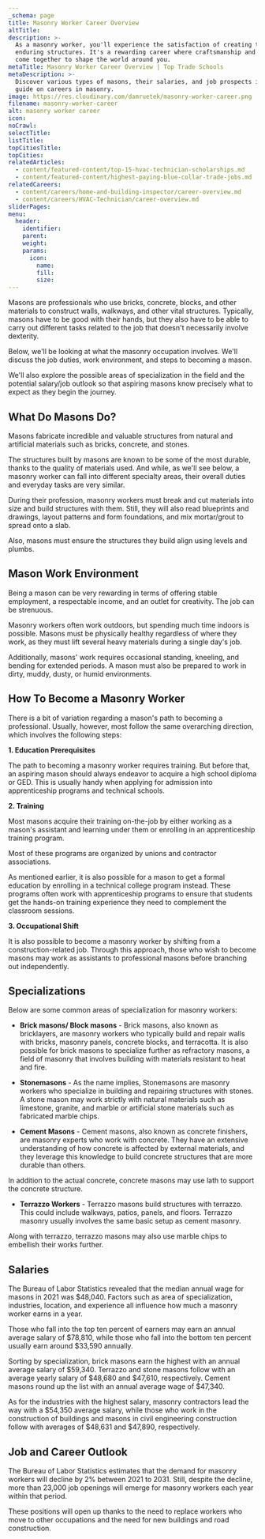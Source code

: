 ```yaml
---
_schema: page
title: Masonry Worker Career Overview
altTitle:
description: >-
  As a masonry worker, you'll experience the satisfaction of creating tangible,
  enduring structures. It's a rewarding career where craftsmanship and hard work
  come together to shape the world around you.
metaTitle: Masonry Worker Career Overview | Top Trade Schools
metaDescription: >-
  Discover various types of masons, their salaries, and job prospects in our
  guide on careers in masonry.
image: https://res.cloudinary.com/damruetek/masonry-worker-career.png
filename: masonry-worker-career
alt: masonry worker career
icon:
noCrawl:
selectTitle:
listTitle:
topCitiesTitle:
topCities:
relatedArticles:
  - content/featured-content/top-15-hvac-technician-scholarships.md
  - content/featured-content/highest-paying-blue-collar-trade-jobs.md
relatedCareers:
  - content/careers/home-and-building-inspector/career-overview.md
  - content/careers/HVAC-Technician/career-overview.md
sliderPages:
menu:
  header:
    identifier:
    parent:
    weight:
    params:
      icon:
        name:
        fill:
        size:
---
```

Masons are professionals who use bricks, concrete, blocks, and other materials to construct walls, walkways, and other vital structures. Typically, masons have to be good with their hands, but they also have to be able to carry out different tasks related to the job that doesn't necessarily involve dexterity.

Below, we'll be looking at what the masonry occupation involves. We'll discuss the job duties, work environment, and steps to becoming a mason.

We'll also explore the possible areas of specialization in the field and the potential salary/job outlook so that aspiring masons know precisely what to expect as they begin the journey.

## **What Do Masons Do?**

Masons fabricate incredible and valuable structures from natural and artificial materials such as bricks, concrete, and stones.

The structures built by masons are known to be some of the most durable, thanks to the quality of materials used. And while, as we'll see below, a masonry worker can fall into different specialty areas, their overall duties and everyday tasks are very similar.

During their profession, masonry workers must break and cut materials into size and build structures with them. Still, they will also read blueprints and drawings, layout patterns and form foundations, and mix mortar/grout to spread onto a slab.

Also, masons must ensure the structures they build align using levels and plumbs.

## **Mason Work Environment**

Being a mason can be very rewarding in terms of offering stable employment, a respectable income, and an outlet for creativity. The job can be strenuous.

Masonry workers often work outdoors, but spending much time indoors is possible. Masons must be physically healthy regardless of where they work, as they must lift several heavy materials during a single day's job.

Additionally, masons' work requires occasional standing, kneeling, and bending for extended periods. A mason must also be prepared to work in dirty, muddy, dusty, or humid environments.

## **How To Become a Masonry Worker**

There is a bit of variation regarding a mason's path to becoming a professional. Usually, however, most follow the same overarching direction, which involves the following steps:

**1\. Education Prerequisites**

The path to becoming a masonry worker requires training. But before that, an aspiring mason should always endeavor to acquire a high school diploma or GED. This is usually handy when applying for admission into apprenticeship programs and technical schools.

**2\. Training**

Most masons acquire their training on-the-job by either working as a mason's assistant and learning under them or enrolling in an apprenticeship training program.

Most of these programs are organized by unions and contractor associations.

As mentioned earlier, it is also possible for a mason to get a formal education by enrolling in a technical college program instead. These programs often work with apprenticeship programs to ensure that students get the hands-on training experience they need to complement the classroom sessions.

**3\. Occupational Shift**

It is also possible to become a masonry worker by shifting from a construction-related job. Through this approach, those who wish to become masons may work as assistants to professional masons before branching out independently.

## **Specializations**

Below are some common areas of specialization for masonry workers:

* **Brick masons/ Block masons** - Brick masons, also known as bricklayers, are masonry workers who typically build and repair walls with bricks, masonry panels, concrete blocks, and terracotta. It is also possible for brick masons to specialize further as refractory masons, a field of masonry that involves building with materials resistant to heat and fire.

* **Stonemasons** - As the name implies, Stonemasons are masonry workers who specialize in building and repairing structures with stones. A stone mason may work strictly with natural materials such as limestone, granite, and marble or artificial stone materials such as fabricated marble chips.

* **Cement Masons** - Cement masons, also known as concrete finishers, are masonry experts who work with concrete. They have an extensive understanding of how concrete is affected by external materials, and they leverage this knowledge to build concrete structures that are more durable than others.

In addition to the actual concrete, concrete masons may use lath to support the concrete structure.

* **Terrazzo Workers** - Terrazzo masons build structures with terrazzo. This could include walkways, patios, panels, and floors. Terrazzo masonry usually involves the same basic setup as cement masonry.

Along with terrazzo, terrazzo masons may also use marble chips to embellish their works further.

## **Salaries**

The Bureau of Labor Statistics revealed that the median annual wage for masons in 2021 was $48,040. Factors such as area of specialization, industries, location, and experience all influence how much a masonry worker earns in a year.

Those who fall into the top ten percent of earners may earn an annual average salary of $78,810, while those who fall into the bottom ten percent usually earn around $33,590 annually.

Sorting by specialization, brick masons earn the highest with an annual average salary of $59,340. Terrazzo and stone masons follow with an average yearly salary of $48,680 and $47,610, respectively. Cement masons round up the list with an annual average wage of $47,340.

As for the industries with the highest salary, masonry contractors lead the way with a $54,350 average salary, while those who work in the construction of buildings and masons in civil engineering construction follow with averages of $48,631 and $47,890, respectively.

## **Job and Career Outlook**

The Bureau of Labor Statistics estimates that the demand for masonry workers will decline by 2% between 2021 to 2031. Still, despite the decline, more than 23,000 job openings will emerge for masonry workers each year within that period.

These positions will open up thanks to the need to replace workers who move to other occupations and the need for new buildings and road construction.